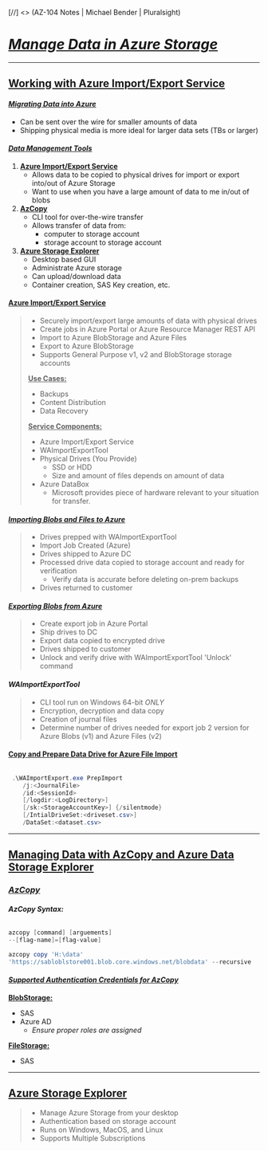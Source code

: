 [//] <> (AZ-104 Notes | Michael Bender | Pluralsight)

# <ins>***Manage Data in Azure Storage***</ins>
---

## <ins>**Working with Azure Import/Export Service**</ins>

#### <ins>*Migrating Data into Azure*</ins>

- Can be sent over the wire for smaller amounts of data
- Shipping physical media is more ideal for larger data sets (TBs or larger)

#### <ins>*Data Management Tools*</ins>

1. <ins>**Azure Import/Export Service**</ins>
   - Allows data to be copied to physical drives for import or export into/out of Azure Storage
   - Want to use when you have a large amount of data to me in/out of blobs
2. <ins>**AzCopy**</ins>
    - CLI tool for over-the-wire transfer
    - Allows transfer of data from:
      -  computer to storage account 
      -  storage account to storage account
3. <ins>**Azure Storage Explorer**</ins>
    - Desktop based GUI
    - Administrate Azure storage
    - Can upload/download data
    - Container creation, SAS Key creation, etc.

#### <ins>**Azure Import/Export Service**</ins>

> - Securely import/export large amounts of data with physical drives
> - Create jobs in Azure Portal or Azure Resource Manager REST API
> - Import to Azure BlobStorage and Azure Files
> - Export to Azure BlobStorage
> - Supports General Purpose v1, v2 and BlobStorage storage accounts
> 
> <ins>**Use Cases:**</ins>
>
> - Backups
> - Content Distribution
> - Data Recovery
>
> <ins>**Service Components:**</ins>
> 
> - Azure Import/Export Service
> - WAImportExportTool
> - Physical Drives (You Provide) 
>   - SSD or HDD
>   - Size and amount of files depends on amount of data
> - Azure DataBox
>   - Microsoft provides piece of hardware relevant to your situation for transfer.

#### <ins>*Importing Blobs and Files to Azure*</ins>

> - Drives prepped with WAImportExportTool
> - Import Job Created (Azure)
> - Drives shipped to Azure DC
> - Processed drive data copied to storage account and ready for verification
>   - Verify data is accurate before deleting on-prem backups
> - Drives returned to customer

#### <ins>*Exporting Blobs from Azure*</ins>

> - Create export job in Azure Portal
> - Ship drives to DC
> - Export data copied to encrypted drive
> - Drives shipped to customer
> - Unlock and verify drive with WAImportExportTool 'Unlock' command

#### *WAImportExportTool*

> - CLI tool run on Windows 64-bit *ONLY*
> - Encryption, decryption and data copy
> - Creation of journal files
> - Determine number of drives needed for export job
> 2 version for Azure Blobs (v1) and Azure Files (v2)


#### <ins>**Copy and Prepare Data Drive for Azure File Import**</ins>

```PowerShell

 .\WAImportExport.exe PrepImport
    /j:<JournalFile>
    /id:<SessionId>
    [/logdir:<LogDirectory>]
    [/sk:<StorageAccountKey>] {/silentmode}
    [/IntialDriveSet:<driveset.csv>]
    /DataSet:<dataset.csv>

```

---
## <ins>**Managing Data with AzCopy and Azure Data Storage Explorer**</ins>

### <ins>*AzCopy*</ins>

#### *AzCopy Syntax:*

```PowerShell

azcopy [command] [arguements]
--[flag-name]=[flag-value]

azcopy copy 'H:\data'
'https://sabloblstore001.blob.core.windows.net/blobdata' --recursive

```

#### <ins>*Supported Authentication Credentials for AzCopy*</ins>

<ins>**BlobStorage:**</ins>
- SAS
- Azure AD
  - *Ensure proper roles are assigned*

<ins>**FileStorage:**</ins>
- SAS

---

## <ins>**Azure Storage Explorer**</ins>

> - Manage Azure Storage from your desktop
> - Authentication based on storage account
> - Runs on Windows, MacOS, and Linux
> - Supports Multiple Subscriptions

